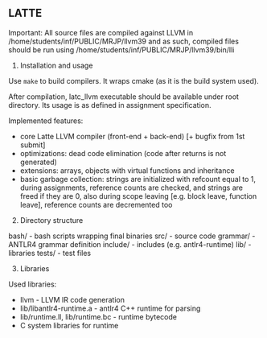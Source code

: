 LATTE
-----

Important:
All source files are compiled against LLVM in /home/students/inf/PUBLIC/MRJP/llvm39
and as such, compiled files should be run using
/home/students/inf/PUBLIC/MRJP/llvm39/bin/lli


1. Installation and usage

Use `make` to build compilers. It wraps cmake (as it is the build system used).

After compilation, latc_llvm executable should be available
under root directory. Its usage is as defined in assignment specification.

Implemented features:
- core Latte LLVM compiler (front-end + back-end) [+ bugfix from 1st submit]
- optimizations: dead code elimination (code after returns is not generated)
- extensions: arrays, objects with virtual functions and inheritance
- basic garbage collection: strings are initialized with refcount equal to 1,
    during assignments, reference counts are checked, and strings are freed if they are 0,
    also during scope leaving [e.g. block leave, function leave], reference counts are decremented too

2. Directory structure

bash/ - bash scripts wrapping final binaries
src/ - source code
grammar/ - ANTLR4 grammar definition
include/ - includes (e.g. antlr4-runtime)
lib/ - libraries
tests/ - test files

3. Libraries

Used libraries:
- llvm - LLVM IR code generation
- lib/libantlr4-runtime.a - antlr4 C++ runtime for parsing
- lib/runtime.ll, lib/runtime.bc - runtime bytecode
- C system libraries for runtime


